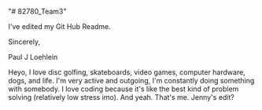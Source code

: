 
"# 82780_Team3" 


I've edited my Git Hub Readme.

Sincerely,

Paul J Loehlein

Heyo, I love disc golfing, skateboards, video games, computer hardware, dogs, and life. I'm very active and outgoing, I'm constantly doing something with somebody. I love coding because it's like the best kind of problem solving (relatively low stress imo). And yeah. That's me.
Jenny's edit?